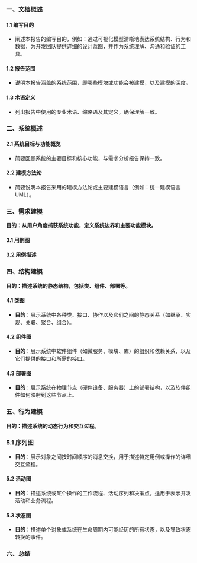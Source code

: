 ### 一、文档概述

#### 1.1 编写目的
- 阐述本报告的编写目的，例如：通过可视化模型清晰地表达系统结构、行为和数据，为开发团队提供详细的设计蓝图，并作为系统理解、沟通和验证的工具。 
#### 1.2 报告范围
- 说明本报告涵盖的系统范围，即哪些模块或功能会被建模，以及建模的深度。
#### 1.3 术语定义
- 列出报告中使用的专业术语、缩略语及其定义，确保理解一致。
### 二、系统概述

#### 2.1 系统目标与功能概览
- 简要回顾系统的主要目标和核心功能，与需求分析报告保持一致。
#### 2.2 建模方法论
- 简要说明本报告采用的建模方法论或主要建模语言（例如：统一建模语言 UML）。
### 三、需求建模
**目的：从用户角度捕获系统功能，定义系统边界和主要功能模块。**
#### 3.1 用例图
#### 3.2 用例描述
### 四、结构建模
**目的：描述系统的静态结构，包括类、组件、部署等。**
#### 4.1 类图
- **目的**：展示系统中各种类、接口、协作以及它们之间的静态关系（如继承、实现、关联、聚合、组合）。
#### 4.2 组件图
- **目的**：展示系统中软件组件（如微服务、模块、库）的组织和依赖关系，以及它们提供的接口和所需的接口。
#### 4.3 部署图
- **目的**：展示系统在物理节点（硬件设备、服务器）上的部署结构，以及软件组件如何映射到这些节点上。
### 五、行为建模
**目的：描述系统的动态行为和交互过程。**
### 5.1 序列图
- **目的**：展示对象之间按时间顺序的消息交换，用于描述特定用例或操作的详细交互流程。
#### 5.2 活动图
- **目的**：描述系统或某个操作的工作流程、活动序列和决策点。适用于表示并发活动和业务流程。
#### 5.3 状态图
- **目的**：描述单个对象或系统在生命周期内可能经历的所有状态，以及导致状态转换的事件。
### 六、总结
